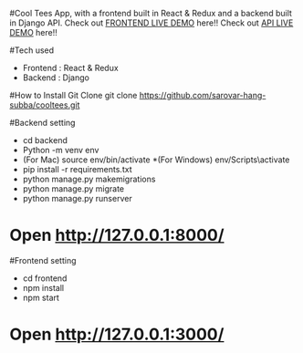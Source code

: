 #Cool Tees App, with a frontend built in React & Redux and a backend built in Django API.
Check out [FRONTEND LIVE DEMO](https://cooltees-frontend-sarovar.herokuapp.com/) here!! Check out [API LIVE DEMO](https://cooltees-back-end.herokuapp.com/) here!!

#Tech used
* Frontend : React & Redux
* Backend : Django

#How to Install
Git Clone
git clone https://github.com/sarovar-hang-subba/cooltees.git

#Backend setting
* cd backend
* Python -m venv env
* (For Mac) source env/bin/activate
*(For Windows) env/Scripts\activate
* pip install -r requirements.txt
* python manage.py makemigrations
* python manage.py migrate
* python manage.py runserver
# Open http://127.0.0.1:8000/

#Frontend setting
* cd frontend
* npm install
* npm start
# Open http://127.0.0.1:3000/
